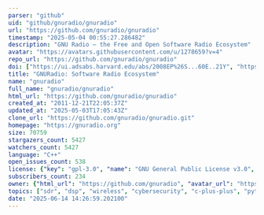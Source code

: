 ```yaml
---
parser: "github"
uid: "github/gnuradio/gnuradio"
url: "https://github.com/gnuradio/gnuradio"
timestamp: "2025-05-04 00:55:27.286482"
description: "GNU Radio – the Free and Open Software Radio Ecosystem"
avatar: "https://avatars.githubusercontent.com/u/1278659?v=4"
repo_url: "https://github.com/gnuradio/gnuradio"
doi: ["https://ui.adsabs.harvard.edu/abs/2008EP%26S...60E..21Y", "https://ui.adsabs.harvard.edu/abs/2025ascl.soft04029F/abstract"]
title: "GNURadio: Software Radio Ecosystem"
name: "gnuradio"
full_name: "gnuradio/gnuradio"
html_url: "https://github.com/gnuradio/gnuradio"
created_at: "2011-12-21T22:05:37Z"
updated_at: "2025-05-03T17:05:43Z"
clone_url: "https://github.com/gnuradio/gnuradio.git"
homepage: "https://gnuradio.org"
size: 70759
stargazers_count: 5427
watchers_count: 5427
language: "C++"
open_issues_count: 538
license: {"key": "gpl-3.0", "name": "GNU General Public License v3.0", "spdx_id": "GPL-3.0", "url": "https://api.github.com/licenses/gpl-3.0", "node_id": "MDc6TGljZW5zZTk="}
subscribers_count: 234
owner: {"html_url": "https://github.com/gnuradio", "avatar_url": "https://avatars.githubusercontent.com/u/1278659?v=4", "login": "gnuradio", "type": "Organization"}
topics: ["sdr", "dsp", "wireless", "cybersecurity", "c-plus-plus", "python", "gnu", "radio", "gnuradio", "hacktoberfest"]
date: "2025-06-14 14:26:59.202100"
---
```

